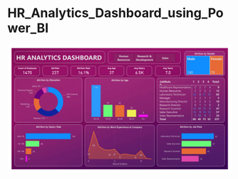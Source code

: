 # HR_Analytics_Dashboard_using_Power_BI

![Alt Text](https://github.com/akujur79/HR_Analytics_Dashboard_using_Power_BI/blob/main/HR%20Analytics-1.png)
